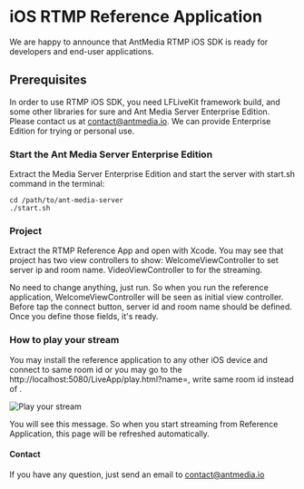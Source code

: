 # iOS RTMP Reference Application

We are happy to announce that AntMedia RTMP iOS SDK is ready for developers and end-user applications.

## Prerequisites

In order to use RTMP iOS SDK, you need LFLiveKit framework build, and some other libraries for sure and Ant Media Server Enterprise Edition. Please contact us at contact@antmedia.io. We can provide Enterprise Edition for trying or personal use.

### Start the Ant Media Server Enterprise Edition

Extract the Media Server Enterprise Edition and start the server with start.sh command in the terminal:

```
cd /path/to/ant-media-server
./start.sh
```

### Project 

Extract the RTMP Reference App and open with Xcode. You may see that project has two view controllers to show: WelcomeViewController to set server ip and room name. VideoViewController to for the streaming.

No need to change anything, just run. So when you run the reference application, WelcomeViewController will be seen as initial view controller. Before tap the connect button, server id and room name should be defined. Once you define those fields, it's ready.

### How to play your stream

You may install the reference application to any other iOS device and connect to same room id or you may go to the http://localhost:5080/LiveApp/play.html?name=<room-id>, write same room id instead of <room-id>.

![Play your stream](https://i0.wp.com/antmedia.io/wp-content/uploads/2018/07/Screen-Shot-2018-07-17-at-23.39.23-1024x442.png "Logo Title Text 1")

You will see this message. So when you start streaming from Reference Application, this page will be refreshed automatically.

#### Contact

If you have any question, just send an email to contact@antmedia.io
